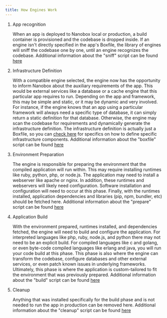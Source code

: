 ```yaml
---
title: How Engines Work
---
```


1. App recognition

    When an app is deployed to Nanobox local or production, a build container is provisioned and the codebase is dropped inside. If an engine isn't directly specified in the app's Boxfile, the library of engines will sniff the codebase one by one, until an engine recognizes the codebase. Additional information about the "sniff" script can be found [here](/engines/scripts/sniff)

2. Infrastructure Definition

    With a compatible engine selected, the engine now has the opportunity to inform Nanobox about the auxiliary requirements of the app. This would be external services like a database or a cache engine that this particular app requires to run. Depending on the app and framework, this may be simple and static, or it may be dynamic and very involved. For instance, if the engine knows that an app using a particular framework will always need a specific type of database, it can simply return a static definition for that database. Otherwise, the engine may scan the codebase for requirements and dynamically generate the infrastructure definition. The infrastructure definition is actually just a Boxfile, so you can [check here](/boxfile/intro) for specifics on how to define specific infrastructure components. Additional information about the "boxfile" script can be found [here](/engines/scripts/boxfile)

3. Environment Preparation

    The engine is responsible for preparing the environment that the compiled application will run within. This may require installing runtimes like ruby, python, php, or node.js. The application may need to install a webserver like apache or nginx. In addition, these runtimes and webservers will likely need configuration. Software installation and configuration will need to occur at this phase. Finally, with the runtimes installed, application dependencies and libraries (pip, npm, bundler, etc) should be fetched here. Additional information about the "prepare" script can be found [here](/engines/scripts/prepare)

4. Application Build

    With the environment prepared, runtimes installed, and dependencies fetched, the engine will need to build and configure the application. For interpreted languages like php, ruby, node.js, and python there may not need to be an explicit build. For compiled languages like c and golang, or even byte-code compiled languages like erlang and java, you will run your code build at this phase. This phase is also where the engine can transform the codebase, configure databases and other external services, or even patch known issues in underlying frameworks. Ultimately, this phase is where the application is custom-tailored to fit the environment that was previously prepared. Additional information about the "build" script can be found [here](/engines/scripts/build)

5. Cleanup

    Anything that was installed specifically for the build phase and is not needed to run the app in production can be removed here. Additional information about the "cleanup" script can be found [here](/engines/scripts/cleanup)
